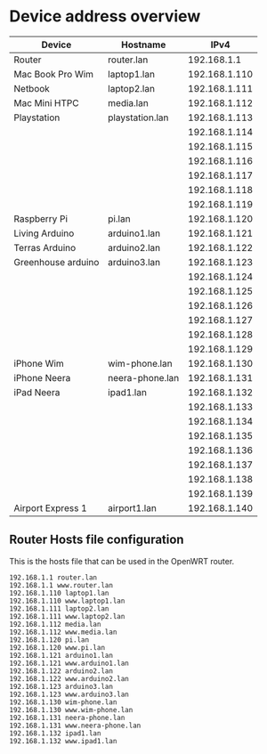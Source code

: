 Device address overview
=======================

|       Device       |     Hostname    |      IPv4     |
| ------------------ | --------------- | ------------- |
| Router             | router.lan      | 192.168.1.1   |
| Mac Book Pro Wim   | laptop1.lan     | 192.168.1.110 |
| Netbook            | laptop2.lan     | 192.168.1.111 |
| Mac Mini HTPC      | media.lan       | 192.168.1.112 |
| Playstation        | playstation.lan | 192.168.1.113 |
|                    |                 | 192.168.1.114 |
|                    |                 | 192.168.1.115 |
|                    |                 | 192.168.1.116 |
|                    |                 | 192.168.1.117 |
|                    |                 | 192.168.1.118 |
|                    |                 | 192.168.1.119 |
| Raspberry Pi       | pi.lan          | 192.168.1.120 |
| Living Arduino     | arduino1.lan    | 192.168.1.121 |
| Terras Arduino     | arduino2.lan    | 192.168.1.122 |
| Greenhouse arduino | arduino3.lan    | 192.168.1.123 |
|                    |                 | 192.168.1.124 |
|                    |                 | 192.168.1.125 |
|                    |                 | 192.168.1.126 |
|                    |                 | 192.168.1.127 |
|                    |                 | 192.168.1.128 |
|                    |                 | 192.168.1.129 |
| iPhone Wim         | wim-phone.lan   | 192.168.1.130 |
| iPhone Neera       | neera-phone.lan | 192.168.1.131 |
| iPad Neera         | ipad1.lan       | 192.168.1.132 |
|                    |                 | 192.168.1.133 |
|                    |                 | 192.168.1.134 |
|                    |                 | 192.168.1.135 |
|                    |                 | 192.168.1.136 |
|                    |                 | 192.168.1.137 |
|                    |                 | 192.168.1.138 |
|                    |                 | 192.168.1.139 |
| Airport Express 1  | airport1.lan    | 192.168.1.140 |

Router Hosts file configuration
-------------------------------
This is the hosts file that can be used in the OpenWRT router.

	192.168.1.1 router.lan
	192.168.1.1 www.router.lan
	192.168.1.110 laptop1.lan
	192.168.1.110 www.laptop1.lan
	192.168.1.111 laptop2.lan
	192.168.1.111 www.laptop2.lan
	192.168.1.112 media.lan
	192.168.1.112 www.media.lan
	192.168.1.120 pi.lan
	192.168.1.120 www.pi.lan
	192.168.1.121 arduino1.lan
	192.168.1.121 www.arduino1.lan
	192.168.1.122 arduino2.lan
	192.168.1.122 www.arduino2.lan
	192.168.1.123 arduino3.lan
	192.168.1.123 www.arduino3.lan
	192.168.1.130 wim-phone.lan
	192.168.1.130 www.wim-phone.lan
	192.168.1.131 neera-phone.lan
	192.168.1.131 www.neera-phone.lan
	192.168.1.132 ipad1.lan
	192.168.1.132 www.ipad1.lan

